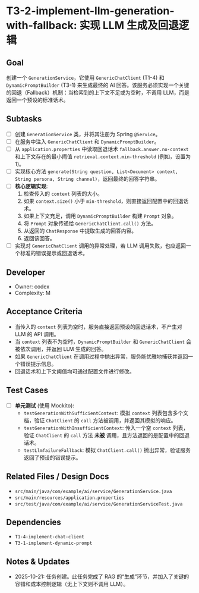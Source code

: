 # T3-2-implement-llm-generation-with-fallback: 实现 LLM 生成及回退逻辑

## Goal
创建一个 `GenerationService`，它使用 `GenericChatClient` (T1-4) 和 `DynamicPromptBuilder` (T3-1) 来生成最终的 AI 回答。该服务必须实现一个关键的回退（Fallback）机制：当检索到的上下文不足或为空时，不调用 LLM，而是返回一个预设的标准话术。

## Subtasks
- [ ] 创建 `GenerationService` 类，并将其注册为 Spring `@Service`。
- [ ] 在服务中注入 `GenericChatClient` 和 `DynamicPromptBuilder`。
- [ ] 从 `application.properties` 中读取回退话术 `fallback.answer.no-context` 和上下文存在的最小阈值 `retrieval.context.min-threshold` (例如，设置为 1)。
- [ ] 实现核心方法 `generate(String question, List<Document> context, String persona, String channel)`，返回最终的回答字符串。
- [ ] **核心逻辑实现**:
    1.  检查传入的 `context` 列表的大小。
    2.  如果 `context.size()` 小于 `min-threshold`，则直接返回配置中的回退话术。
    3.  如果上下文充足，调用 `DynamicPromptBuilder` 构建 `Prompt` 对象。
    4.  将 `Prompt` 对象传递给 `GenericChatClient.call()` 方法。
    5.  从返回的 `ChatResponse` 中提取生成的回答内容。
    6.  返回该回答。
- [ ] 实现对 `GenericChatClient` 调用的异常处理，若 LLM 调用失败，也应返回一个标准的错误提示或回退话术。

## Developer
- Owner: codex
- Complexity: M

## Acceptance Criteria
- 当传入的 `context` 列表为空时，服务直接返回预设的回退话术，不产生对 LLM 的 API 调用。
- 当 `context` 列表不为空时，`DynamicPromptBuilder` 和 `GenericChatClient` 会被依次调用，并返回 LLM 生成的回答。
- 如果 `GenericChatClient` 在调用过程中抛出异常，服务能优雅地捕获并返回一个错误提示信息。
- 回退话术和上下文阈值均可通过配置文件进行修改。

## Test Cases
- [ ] **单元测试** (使用 Mockito):
    - `testGenerationWithSufficientContext`: 模拟 `context` 列表包含多个文档，验证 `ChatClient` 的 `call` 方法被调用，并返回其模拟的响应。
    - `testGenerationWithInsufficientContext`: 传入一个空 `context` 列表，验证 `ChatClient` 的 `call` 方法 **未被** 调用，且方法返回的是配置中的回退话术。
    - `testLlmfailureFallback`: 模拟 `ChatClient.call()` 抛出异常，验证服务返回了预设的错误提示。

## Related Files / Design Docs
- `src/main/java/com/example/ai/service/GenerationService.java`
- `src/main/resources/application.properties`
- `src/test/java/com/example/ai/service/GenerationServiceTest.java`

## Dependencies
- `T1-4-implement-chat-client`
- `T3-1-implement-dynamic-prompt`

## Notes & Updates
- 2025-10-21: 任务创建。此任务完成了 RAG 的“生成”环节，并加入了关键的容错和成本控制逻辑（无上下文则不调用 LLM）。